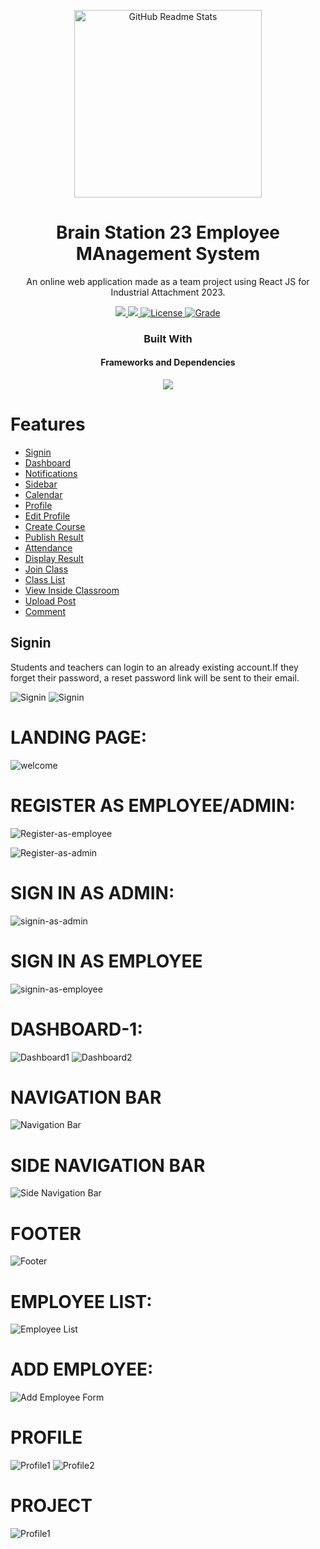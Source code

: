 <p align="center">
  <img width="300px" src="https://img.itch.zone/aW1nLzQ3MjU0MTEucG5n/original/AVxC8g.png" align="center" alt="GitHub Readme Stats" />

 <h1 align="center">Brain Station 23 Employee MAnagement System</h2>
 <p align="center">An online web application made as a team project using React JS for Industrial Attachment 2023.</p>
</p>

  <p align="center">
    <a href="https://img.shields.io/badge/Status-Work%20In%20Progress-red">
      <img src="https://img.shields.io/badge/Status-Incomplete-red"/>
    </a>
    <a href="https://img.shields.io/badge/IDE-VIsual%20Studio%20Code-blueviolet">
      <img src="https://img.shields.io/badge/IDE-VIsual%20Studio%20Code-blueviolet"/>
    </a>
    <a href="https://img.shields.io/badge/License-MIT-orange">
      <img alt="License" src="https://img.shields.io/badge/License-MIT-orange" />
    </a>
    <a href="https://img.shields.io/badge/Grade-A%2B-yellowgreen">
      <img alt="Grade" src="https://img.shields.io/badge/Grade-A%2B-yellowgreen" />
    </a>
    <br />
  <h3 align="center">Built With</h3>
  <h4 align="center">Frameworks and Dependencies</h4>
  <p align="center">
    <a href="https://reactjs.org/">
      <img src="https://img.shields.io/badge/-React-black?style=for-the-badge&logo=react&logoColor=%2361DAFB"/>
    </a>
    </p>
    </p>

# Features

- [Signin](#signin)
- [Dashboard](#dashboard)
- [Notifications](#notifications)
- [Sidebar](#sidebar)
- [Calendar](#calendar)
- [Profile](#profile)
- [Edit Profile](#edit-profile)
- [Create Course](#create-course)
- [Publish Result](#publish-result)
- [Attendance](#attendance])
- [Display Result](#display-result)
- [Join Class](#join-class)
- [Class List](#class-list)
- [View Inside Classroom](#view-classroom)
- [Upload Post](#upload-post)
- [Comment](#comment)

## Signin

Students and teachers can login to an already existing account.If they forget their password, a reset password link will be sent to their email.

![Signin](demoImages/signin1.jpg) ![Signin](demoImages/signin2.png)

# LANDING PAGE:

![welcome](demoImages/welcome.png)

# REGISTER AS EMPLOYEE/ADMIN:

![Register-as-employee](demoImages/Register-as-employee.png)

![Register-as-admin](demoImages/Register-as-admin.png)

# SIGN IN AS ADMIN:

![signin-as-admin](demoImages/signin-as-admin.png)

# SIGN IN AS EMPLOYEE

![signin-as-employee](demoImages/signin-as-employee.png)

# DASHBOARD-1:

![Dashboard1](demoImages/Dashboard1.png)
![Dashboard2](demoImages/Dashboard2.png)

# NAVIGATION BAR

![Navigation Bar](demoImages/Navigation%20Bar.png)

# SIDE NAVIGATION BAR

![Side Navigation Bar](demoImages/Side%20Navigation%20Bar.png)

# FOOTER

![Footer](demoImages/Footer.png)

# EMPLOYEE LIST:

![Employee List](demoImages/Employee%20List.png)

# ADD EMPLOYEE:

![Add Employee Form](demoImages/Add%20Employee%20Form.png)

# PROFILE

![Profile1](demoImages/Profile1.png)
![Profile2](demoImages/Profile2.png)

# PROJECT

![Profile1](demoImages/Projects.png)

